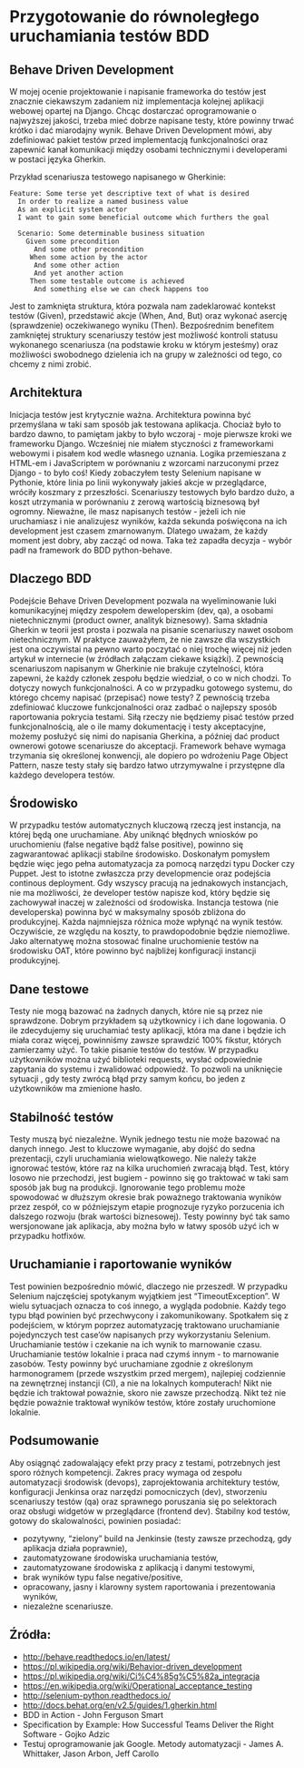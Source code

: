 # Przygotowanie do równoległego uruchamiania testów BDD

## Behave Driven Development
W mojej ocenie projektowanie i napisanie frameworka do testów jest znacznie ciekawszym zadaniem niż implementacja kolejnej aplikacji webowej opartej na Django. Chcąc dostarczać oprogramowanie o najwyższej jakości, trzeba mieć dobrze napisane testy, które powinny trwać krótko i dać miarodajny wynik. Behave Driven Development mówi, aby zdefiniować pakiet testów przed implementacją funkcjonalności oraz zapewnić kanał komunikacji między osobami technicznymi i developerami w postaci języka Gherkin.

Przykład scenariusza testowego napisanego w Gherkinie:

```
Feature: Some terse yet descriptive text of what is desired
  In order to realize a named business value
  As an explicit system actor
  I want to gain some beneficial outcome which furthers the goal

  Scenario: Some determinable business situation
    Given some precondition
      And some other precondition
     When some action by the actor
      And some other action
      And yet another action
     Then some testable outcome is achieved
      And something else we can check happens too
```

Jest to zamknięta struktura, która pozwala nam zadeklarować kontekst testów (Given), przedstawić akcje (When, And, But) oraz wykonać asercję (sprawdzenie) oczekiwanego wyniku (Then). Bezpośrednim benefitem zamkniętej struktury scenariuszy testów jest możliwość kontroli statusu wykonanego scenariusza (na podstawie kroku w którym jesteśmy) oraz możliwości swobodnego dzielenia ich na grupy w zależności od tego, co chcemy z nimi zrobić.

## Architektura
Inicjacja testów jest krytycznie ważna. Architektura powinna być przemyślana w taki sam sposób jak testowana aplikacja. Chociaż było to bardzo dawno, to pamiętam jakby to było wczoraj - moje pierwsze kroki we frameworku Django. Wcześniej nie miałem styczności z frameworkami webowymi i pisałem kod wedle własnego uznania. Logika przemieszana z HTML-em i JavaScriptem w porównaniu z wzorcami narzuconymi przez Django - to było coś! Kiedy zobaczyłem testy Selenium napisane w Pythonie, które linia po linii wykonywały jakieś akcje w przeglądarce, wróciły koszmary z przeszłości. Scenariuszy testowych było bardzo dużo, a koszt utrzymania w porównaniu z zerową wartością biznesową był ogromny. Nieważne, ile masz napisanych testów - jeżeli ich nie uruchamiasz i nie analizujesz wyników, każda sekunda poświęcona na ich development jest czasem zmarnowanym. Dlatego uważam, że każdy moment jest dobry, aby zacząć od nowa. Taka też zapadła decyzja - wybór padł na framework do BDD python-behave.

## Dlaczego BDD
Podejście Behave Driven Development pozwala na wyeliminowanie luki komunikacyjnej między zespołem deweloperskim (dev, qa), a osobami nietechnicznymi (product owner, analityk biznesowy). Sama składnia Gherkin w teorii jest prosta i pozwala na pisanie scenariuszy nawet osobom nietechnicznym. W praktyce zauważyłem, że nie zawsze dla wszystkich jest ona oczywistai na pewno warto poczytać o niej trochę więcej niż jeden artykuł w internecie (w źródłach załączam ciekawe książki). Z pewnością scenariuszom napisanym w Gherkinie nie brakuje czytelności, która zapewni, że każdy członek zespołu będzie wiedział, o co w nich chodzi. To dotyczy nowych funkcjonalności. A co w przypadku gotowego systemu, do którego chcemy napisać (przepisać) nowe testy? Z pewnością trzeba zdefiniować kluczowe funkcjonalności oraz zadbać o najlepszy sposób raportowania pokrycia testami. Siłą rzeczy nie będziemy pisać testów przed funkcjonalnością, ale o ile mamy dokumentację i testy akceptacyjne, możemy posłużyć się nimi do napisania Gherkina, a później dać product ownerowi gotowe scenariusze do akceptacji. Framework behave wymaga trzymania się określonej konwencji, ale dopiero po wdrożeniu Page Object Pattern, nasze testy stały się bardzo łatwo utrzymywalne i przystępne dla każdego developera testów.

## Środowisko
W przypadku testów automatycznych kluczową rzeczą jest instancja, na której będą one uruchamiane. Aby uniknąć błędnych wniosków po uruchomieniu (false negative bądź false positive), powinno się zagwarantować aplikacji stabilne środowisko. Doskonałym pomysłem będzie więc jego pełna automatyzacja za pomocą narzędzi typu Docker czy Puppet. Jest to istotne zwłaszcza przy developmencie oraz podejścia continous deployment. Gdy wszyscy pracują na jednakowych instancjach, nie ma możliwości, że developer testów napisze kod, który będzie się zachowywał inaczej w zależności od środowiska. Instancja testowa (nie developerska) powinna być w maksymalny sposób zbliżona do produkcyjnej. Każda najmniejsza różnica może wpłynąć na wynik testów. Oczywiście, ze względu na koszty, to prawdopodobnie będzie niemożliwe. Jako alternatywę można stosować finalne uruchomienie testów na środowisku OAT, które powinno być najbliżej konfiguracji instancji produkcyjnej.

## Dane testowe
Testy nie mogą bazować na żadnych danych, które nie są przez nie sprawdzone. Dobrym przykładem są użytkownicy i ich dane logowania. O ile zdecydujemy się uruchamiać testy aplikacji, która ma dane i będzie ich miała coraz więcej, powinniśmy zawsze sprawdzić 100% fikstur, których zamierzamy użyć. To takie pisanie testów do testów. W przypadku użytkowników można użyć biblioteki requests, wysłać odpowiednie zapytania do systemu i zwalidować odpowiedź. To pozwoli na uniknięcie sytuacji , gdy testy zwrócą błąd przy samym końcu, bo jeden z użytkowników ma zmienione hasło.

## Stabilność testów
Testy muszą być niezależne. Wynik jednego testu nie może bazować na danych innego. Jest to kluczowe wymaganie, aby dojść do sedna prezentacji, czyli uruchamiania wielowątkowego. Nie należy także ignorować testów, które raz na kilka uruchomień zwracają błąd. Test, który losowo nie przechodzi, jest bugiem - powinno się go traktować w taki sam sposób jak bug na produkcji. Ignorowanie tego problemu może spowodować w dłuższym okresie brak poważnego traktowania wyników przez zespół, co w późniejszym etapie prognozuje ryzyko porzucenia ich dalszego rozwoju (brak wartości biznesowej). Testy powinny być tak samo wersjonowane jak aplikacja, aby można było w łatwy sposób użyć ich w przypadku hotfixów.

## Uruchamianie i raportowanie wyników
Test powinien bezpośrednio mówić, dlaczego nie przeszedł. W przypadku Selenium najczęściej spotykanym wyjątkiem jest “TimeoutException”. W wielu sytuacjach oznacza to coś innego, a wygląda podobnie. Każdy tego typu błąd powinien być przechwycony i zakomunikowany. Spotkałem się z podejściem, w którym poprzez automatyzację traktowano uruchamianie pojedynczych test case’ów napisanych przy wykorzystaniu Selenium. Uruchamianie testów i czekanie na ich wynik to marnowanie czasu. Uruchamianie testów lokalnie i praca nad czymś innym - to marnowanie zasobów. Testy powinny być uruchamiane zgodnie z określonym harmonogramem (przede wszystkim przed mergem), najlepiej codziennie na zewnętrznej instancji (CI), a nie na lokalnych komputerach! Nikt nie będzie ich traktował poważnie, skoro nie zawsze przechodzą. Nikt też nie będzie poważnie traktował wyników testów, które zostały uruchomione lokalnie.

## Podsumowanie
Aby osiągnąć zadowalający efekt przy pracy z testami, potrzebnych jest sporo różnych kompetencji. Zakres pracy wymaga od zespołu automatyzacji środowisk (devops), zaprojektowania architektury testów, konfiguracji Jenkinsa oraz narzędzi pomocniczych (dev), stworzeniu scenariuszy testów (qa) oraz sprawnego poruszania się po selektorach oraz obsługi widgetów w przeglądarce (frontend dev). Stabilny kod testów, gotowy do skalowalności, powinien posiadać:
* pozytywny, “zielony” build na Jenkinsie (testy zawsze przechodzą, gdy aplikacja działa poprawnie),
* zautomatyzowane środowiska uruchamiania testów,
* zautomatyzowane środowiska z aplikacją i danymi testowymi,
* brak wyników typu false negative/positive,
* opracowany, jasny i klarowny system raportowania i prezentowania wyników,
* niezależne scenariusze.

## Źródła:
* http://behave.readthedocs.io/en/latest/
* https://pl.wikipedia.org/wiki/Behavior-driven_development
* https://pl.wikipedia.org/wiki/Ci%C4%85g%C5%82a_integracja
* https://en.wikipedia.org/wiki/Operational_acceptance_testing
* http://selenium-python.readthedocs.io/
* http://docs.behat.org/en/v2.5/guides/1.gherkin.html
* BDD in Action - John Ferguson Smart
* Specification by Example: How Successful Teams Deliver the Right Software - Gojko Adzic
* Testuj oprogramowanie jak Google. Metody automatyzacji - James A. Whittaker, Jason Arbon, Jeff Carollo
